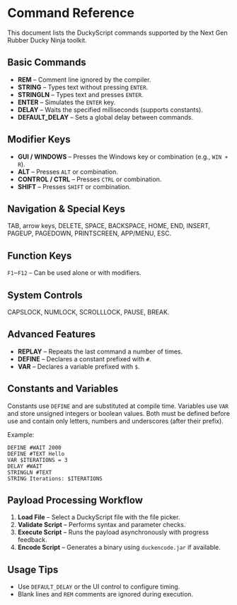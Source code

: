 # Command Reference

This document lists the DuckyScript commands supported by the Next Gen Rubber Ducky Ninja toolkit.

## Basic Commands
- **REM** – Comment line ignored by the compiler.
- **STRING** – Types text without pressing `ENTER`.
- **STRINGLN** – Types text and presses `ENTER`.
- **ENTER** – Simulates the `ENTER` key.
- **DELAY** – Waits the specified milliseconds (supports constants).
- **DEFAULT_DELAY** – Sets a global delay between commands.

## Modifier Keys
- **GUI / WINDOWS** – Presses the Windows key or combination (e.g., `WIN + R`).
- **ALT** – Presses `ALT` or combination.
- **CONTROL / CTRL** – Presses `CTRL` or combination.
- **SHIFT** – Presses `SHIFT` or combination.

## Navigation & Special Keys
TAB, arrow keys, DELETE, SPACE, BACKSPACE, HOME, END, INSERT, PAGEUP, PAGEDOWN, PRINTSCREEN, APP/MENU, ESC.

## Function Keys
`F1`‒`F12` – Can be used alone or with modifiers.

## System Controls
CAPSLOCK, NUMLOCK, SCROLLLOCK, PAUSE, BREAK.

## Advanced Features
- **REPLAY** – Repeats the last command a number of times.
- **DEFINE** – Declares a constant prefixed with `#`.
- **VAR** – Declares a variable prefixed with `$`.

## Constants and Variables
Constants use `DEFINE` and are substituted at compile time. Variables use `VAR` and store unsigned integers or boolean values. Both must be defined before use and contain only letters, numbers and underscores (after their prefix).

Example:
```text
DEFINE #WAIT 2000
DEFINE #TEXT Hello
VAR $ITERATIONS = 3
DELAY #WAIT
STRINGLN #TEXT
STRING Iterations: $ITERATIONS
```

## Payload Processing Workflow
1. **Load File** – Select a DuckyScript file with the file picker.
2. **Validate Script** – Performs syntax and parameter checks.
3. **Execute Script** – Runs the payload asynchronously with progress feedback.
4. **Encode Script** – Generates a binary using `duckencode.jar` if available.

## Usage Tips
- Use `DEFAULT_DELAY` or the UI control to configure timing.
- Blank lines and `REM` comments are ignored during execution.

